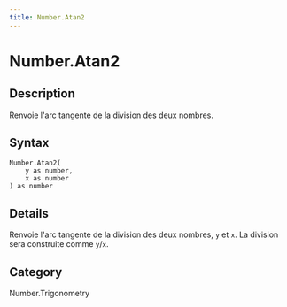 ```yaml
---
title: Number.Atan2
---
```


# Number.Atan2


## Description

Renvoie l&#39;arc tangente de la division des deux nombres.


## Syntax

```powerquery
Number.Atan2(
    y as number,
    x as number
) as number
```


## Details

Renvoie l'arc tangente de la division des deux nombres, <code>y</code> et <code>x</code>. La division sera construite comme <code>y</code>/<code>x</code>.



## Category
Number.Trigonometry
